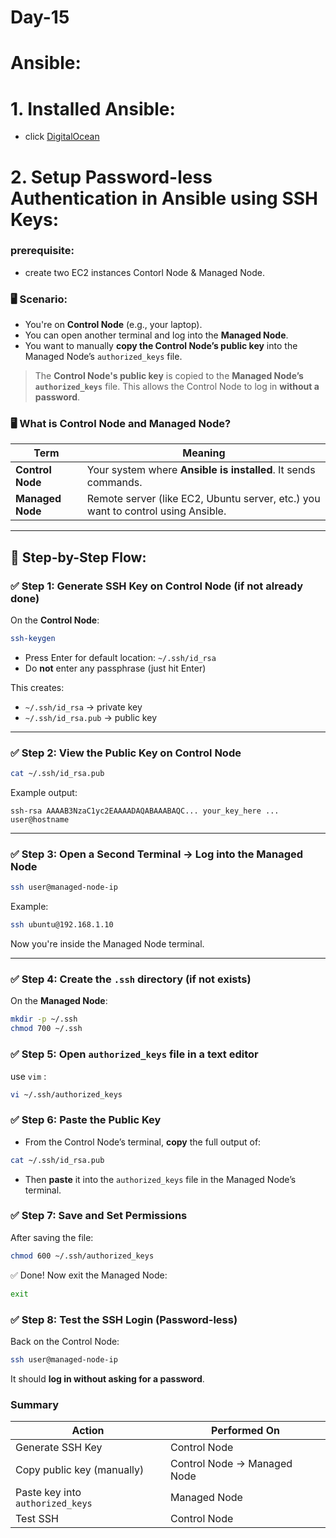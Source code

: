# Day-15

# Ansible:

# 1. Installed Ansible:

- click  [DigitalOcean](https://www.digitalocean.com/community/tutorials/how-to-install-and-configure-ansible-on-ubuntu-20-04)


# 2. Setup Password-less Authentication in Ansible using SSH Keys:

### prerequisite:

- create two EC2 instances Contorl Node & Managed Node.

### 🖥️ Scenario:

* You're on **Control Node** (e.g., your laptop).
* You can open another terminal and log into the **Managed Node**.
* You want to manually **copy the Control Node’s public key** into the Managed Node’s `authorized_keys` file.

> The **Control Node's public key** is copied to the **Managed Node’s `authorized_keys`** file. This allows the Control Node to log in **without a password**.


### 🖥️ What is Control Node and Managed Node?

| Term             | Meaning                                                                          |
| ---------------- | -------------------------------------------------------------------------------- |
| **Control Node** | Your system where **Ansible is installed**. It sends commands.                   |
| **Managed Node** | Remote server (like EC2, Ubuntu server, etc.) you want to control using Ansible. |

---

## 🔄 Step-by-Step Flow:

### ✅ Step 1: Generate SSH Key on Control Node (if not already done)

On the **Control Node**:

```bash
ssh-keygen
```

* Press Enter for default location: `~/.ssh/id_rsa`
* Do **not** enter any passphrase (just hit Enter)

This creates:

* `~/.ssh/id_rsa` → private key
* `~/.ssh/id_rsa.pub` → public key

---

### ✅ Step 2: View the Public Key on Control Node

```bash
cat ~/.ssh/id_rsa.pub
```

Example output:

```
ssh-rsa AAAAB3NzaC1yc2EAAAADAQABAAABAQC... your_key_here ... user@hostname
```

---

### ✅ Step 3: Open a Second Terminal → Log into the Managed Node

```bash
ssh user@managed-node-ip
```

Example:

```bash
ssh ubuntu@192.168.1.10
```

Now you're inside the Managed Node terminal.

---

### ✅ Step 4: Create the `.ssh` directory (if not exists)

On the **Managed Node**:

```bash
mkdir -p ~/.ssh
chmod 700 ~/.ssh
```


### ✅ Step 5: Open `authorized_keys` file in a text editor

use `vim` :

```bash
vi ~/.ssh/authorized_keys
```


### ✅ Step 6: Paste the Public Key

* From the Control Node’s terminal, **copy** the full output of:

```bash
cat ~/.ssh/id_rsa.pub
```

* Then **paste** it into the `authorized_keys` file in the Managed Node’s terminal.


### ✅ Step 7: Save and Set Permissions

After saving the file:

```bash
chmod 600 ~/.ssh/authorized_keys
```

✅ Done! Now exit the Managed Node:

```bash
exit
```

### ✅ Step 8: Test the SSH Login (Password-less)

Back on the Control Node:

```bash
ssh user@managed-node-ip
```

It should **log in without asking for a password**.


### Summary

| Action                           | Performed On                |
| -------------------------------- | --------------------------- |
| Generate SSH Key                 | Control Node                |
| Copy public key (manually)       | Control Node → Managed Node |
| Paste key into `authorized_keys` | Managed Node                |
| Test SSH                         | Control Node                |





